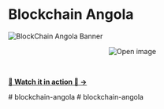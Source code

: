 # Blockchain Angola

![BlockChain Angola Banner](public/images/blockchain_background.svg)

<p align="center">
  <img src="public/images/blockchain_background.svg" alt="Open image">
</p>

</br>

<a href="https://www.youtube.com/playlist?list=PL3FCe9r4avxF5OAZdxIAxMeC3--3c6OwU"><strong> 👀 Watch it in action 🤯 → </strong></a>

</div># blockchain-angola
# blockchain-angola
